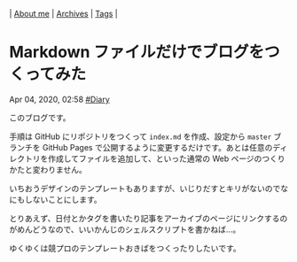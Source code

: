 | [About me](https://franknyro.github.io/blog/) | [Archives](https://franknyro.github.io/blog/archives) | [Tags](https://franknyro.github.io/blog/tags) | 

# Markdown ファイルだけでブログをつくってみた
Apr 04, 2020, 02:58 [#Diary](https://franknyro.github.io/blog/tags/diary)

このブログです。

手順は GitHub にリポジトリをつくって `index.md` を作成、設定から `master` ブランチを GitHub Pages で公開するように変更するだけです。あとは任意のディレクトリを作成してファイルを追加して、といった通常の Web ページのつくりかたと変わりません。

いちおうデザインのテンプレートもありますが、いじりだすとキリがないのでなにもしないことにします。

とりあえず、日付とかタグを書いたり記事をアーカイブのページにリンクするのがめんどうなので、いいかんじのシェルスクリプトを書かねば…。

ゆくゆくは競プロのテンプレートおきばをつくったりしたいです。